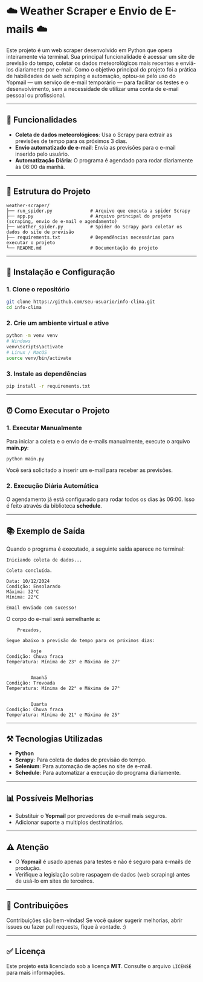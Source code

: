 # ☁️ **Weather Scraper e Envio de E-mails** ☁️

Este projeto é um web scraper desenvolvido em Python que opera inteiramente via terminal. Sua principal funcionalidade é acessar um site de previsão do tempo, coletar os dados meteorológicos mais recentes e enviá-los diariamente por e-mail.
Como o objetivo principal do projeto foi a prática de habilidades de web scraping e automação, optou-se pelo uso do Yopmail — um serviço de e-mail temporário — para facilitar os testes e o desenvolvimento, sem a necessidade de utilizar uma conta de e-mail pessoal ou profissional.

---

## 🔧 **Funcionalidades**

- **Coleta de dados meteorológicos**: Usa o Scrapy para extrair as previsões de tempo para os próximos 3 dias.
- **Envio automatizado de e-mail**: Envia as previsões para o e-mail inserido pelo usuário.
- **Automatização Diária**: O programa é agendado para rodar diariamente às 06:00 da manhã.

---

## 📙 **Estrutura do Projeto**

```
weather-scraper/
├── run_spider.py              # Arquivo que executa a spider Scrapy
├── app.py                     # Arquivo principal do projeto (scraping, envio de e-mail e agendamento)
├── weather_spider.py          # Spider do Scrapy para coletar os dados do site de previsão
├── requirements.txt           # Dependências necessárias para executar o projeto
└── README.md                  # Documentação do projeto
```

---

## 🔄 **Instalação e Configuração**

### **1. Clone o repositório**
```bash
git clone https://github.com/seu-usuario/info-clima.git
cd info-clima
```

### **2. Crie um ambiente virtual e ative**
```bash
python -m venv venv
# Windows
venv\Scripts\activate
# Linux / MacOS
source venv/bin/activate
```

### **3. Instale as dependências**
```bash
pip install -r requirements.txt
```
---

## ⏰ **Como Executar o Projeto**

### **1. Executar Manualmente**
Para iniciar a coleta e o envio de e-mails manualmente, execute o arquivo **main.py**:
```bash
python main.py
```
Você será solicitado a inserir um e-mail para receber as previsões.

### **2. Execução Diária Automática**
O agendamento já está configurado para rodar todos os dias às 06:00. Isso é feito através da biblioteca **schedule**.

---

## 📚 **Exemplo de Saída**

Quando o programa é executado, a seguinte saída aparece no terminal:
```
Iniciando coleta de dados...

Coleta concluída.

Data: 10/12/2024
Condição: Ensolarado
Máxima: 32°C
Mínima: 22°C

Email enviado com sucesso!
```
O corpo do e-mail será semelhante a:
```
    Prezados,

Segue abaixo a previsão do tempo para os próximos dias:
    
         Hoje 
Condição: Chuva fraca
Temperatura: Mínima de 23° e Máxima de 27°
    
    
         Amanhã 
Condição: Trovoada
Temperatura: Mínima de 22° e Máxima de 27°
    
    
         Quarta 
Condição: Chuva fraca
Temperatura: Mínima de 21° e Máxima de 25°
```

---

## ⚒️ **Tecnologias Utilizadas**
- **Python**
- **Scrapy**: Para coleta de dados de previsão do tempo.
- **Selenium**: Para automação de ações no site de e-mail.
- **Schedule**: Para automatizar a execução do programa diariamente.

---

## 📊 **Possíveis Melhorias**
- Substituir o **Yopmail** por provedores de e-mail mais seguros.
- Adicionar suporte a multiplos destinatários.

---

## ⚠️ **Atenção**
- O **Yopmail** é usado apenas para testes e não é seguro para e-mails de produção.
- Verifique a legislação sobre raspagem de dados (web scraping) antes de usá-lo em sites de terceiros.

---

## 🔧 **Contribuições**
Contribuições são bem-vindas! Se você quiser sugerir melhorias, abrir issues ou fazer pull requests, fique à vontade. :)

---

## ✅ **Licença**
Este projeto está licenciado sob a licença **MIT**. Consulte o arquivo `LICENSE` para mais informações.

